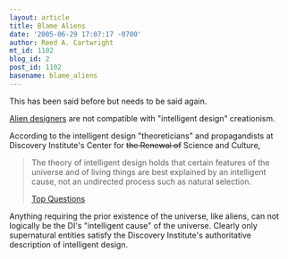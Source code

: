 ```yaml
---
layout: article
title: Blame Aliens
date: '2005-06-29 17:07:17 -0700'
author: Reed A. Cartwright
mt_id: 1102
blog_id: 2
post_id: 1102
basename: blame_aliens
---
```

This has been said before but needs to be said again.

[Alien designers](http://www.pandasthumb.org/pt-archives/001168.html#c36214) are not compatible with "intelligent design" creationism.

According to the intelligent design "theoreticians" and propagandists at Discovery Institute's Center for ~~the Renewal of~~ Science and Culture,

> The theory of intelligent design holds that certain features of the universe and of living things are best explained by an intelligent cause, not an undirected process such as natural selection.
> 
> [Top Questions](http://www.discovery.org/csc/topQuestions.php)

Anything requiring the prior existence of the universe, like aliens, can not logically be the DI's "intelligent cause" of the universe.  Clearly only supernatural entities satisfy the Discovery Institute's authoritative description of intelligent design.
